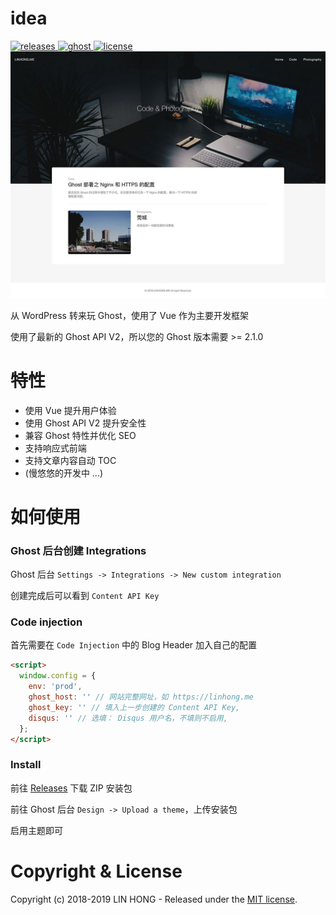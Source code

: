 # idea

<a href="https://github.com/lh1me/idea/releases">
    <img src="https://img.shields.io/github/release/lh1me/idea.svg" alt="releases" />
</a>
<a href="https://github.com/lh1me/idea">
    <img src="https://img.shields.io/badge/Ghost-%3E%3D2.10.0-blue.svg" alt="ghost" />
</a>
<a href="https://github.com/lh1me/idea/blob/master/LICENSE">
    <img src="https://img.shields.io/github/license/lh1me/idea.svg" alt="license" />
</a>

<a href="https://github.com/lh1me/idea">
    <img src="/docs/idea.jpg" alt="license" />
</a>

从 WordPress 转来玩 Ghost，使用了 Vue 作为主要开发框架

使用了最新的 Ghost API V2，所以您的 Ghost 版本需要 >= 2.1.0

# 特性

- 使用 Vue 提升用户体验
- 使用 Ghost API V2 提升安全性
- 兼容 Ghost 特性并优化 SEO
- 支持响应式前端
- 支持文章内容自动 TOC
- (慢悠悠的开发中 ...)

# 如何使用

### Ghost 后台创建 Integrations

Ghost 后台 `Settings -> Integrations -> New custom integration`

创建完成后可以看到 `Content API Key`

### Code injection

首先需要在 `Code Injection` 中的 Blog Header 加入自己的配置

```html
<script>
  window.config = {
    env: 'prod',
    ghost_host: '' // 网站完整网址，如 https://linhong.me
    ghost_key: '' // 填入上一步创建的 Content API Key,
    disqus: '' // 选填： Disqus 用户名，不填则不启用,
  };
</script>
```

### Install

前往 [Releases](https://github.com/lh1me/idea/releases) 下载 ZIP 安装包

前往 Ghost 后台 `Design -> Upload a theme`，上传安装包

启用主题即可

# Copyright & License

Copyright (c) 2018-2019 LIN HONG - Released under the [MIT license](LICENSE).
